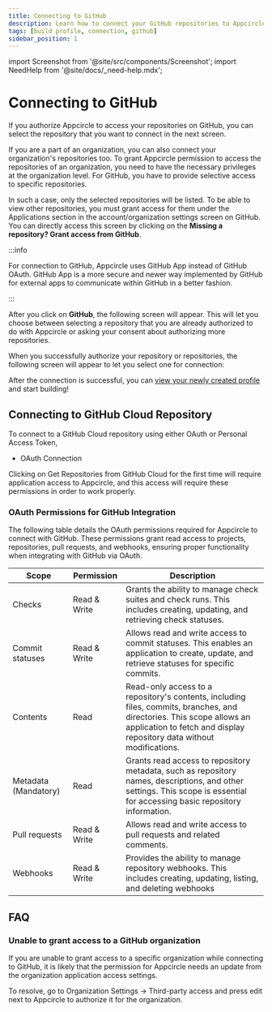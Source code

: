 ```yaml
---
title: Connecting to GitHub
description: Learn how to connect your GitHub repositories to Appcircle
tags: [build profile, connection, github]
sidebar_position: 1
---
```


import Screenshot from '@site/src/components/Screenshot';
import NeedHelp from '@site/docs/\_need-help.mdx';

# Connecting to GitHub

If you authorize Appcircle to access your repositories on GitHub, you can select the repository that you want to connect in the next screen.

If you are a part of an organization, you can also connect your organization's repositories too. To grant Appcircle permission to access the repositories of an organization, you need to have the necessary privileges at the organization level. For GitHub, you have to provide selective access to specific repositories.

In such a case, only the selected repositories will be listed. To be able to view other repositories, you must grant access for them under the Applications section in the account/organization settings screen on GitHub. You can directly access this screen by clicking on the **Missing a repository? Grant access from GitHub**.

:::info

For connection to GitHub, Appcircle uses GitHub App instead of GitHub OAuth. GitHub App is a more secure and newer way implemented by GitHub for external apps to communicate within GitHub in a better fashion.

:::

<Screenshot url='https://cdn.appcircle.io/docs/assets/BE5278-repoconnect1.png' />

After you click on **GitHub**, the following screen will appear. This will let you choose between selecting a repository that you are already authorized to do with Appcircle or asking your consent about authorizing more repositories.

<Screenshot url='https://cdn.appcircle.io/docs/assets/github-main.png' />

When you successfully authorize your repository or repositories, the following screen will appear to let you select one for connection:

<Screenshot url='https://cdn.appcircle.io/docs/assets/connect-repository-github.png' />

After the connection is successful, you can [view your newly created profile](/build/build-process-management/profile-creation#profile-listing) and start building!

## Connecting to GitHub Cloud Repository

To connect to a GitHub Cloud repository using either OAuth or Personal Access Token,

- OAuth Connection

Clicking on Get Repositories from GitHub Cloud for the first time will require application access to Appcircle, and this access will require these permissions in order to work properly.

### OAuth Permissions for GitHub Integration

The following table details the OAuth permissions required for Appcircle to connect with GitHub. These permissions grant read access to projects, repositories, pull requests, and webhooks, ensuring proper functionality when integrating with GitHub via OAuth. 

| Scope                | Permission   | Description                                                                                                                                                                                   |
|----------------------|--------------|-----------------------------------------------------------------------------------------------------------------------------------------------------------------------------------------------|
| Checks               | Read & Write | Grants the ability to manage check suites and check runs. This includes creating, updating, and retrieving check statuses.                                                                    |
| Commit statuses      | Read & Write | Allows read and write access to commit statuses. This enables an application to create, update, and retrieve statuses for specific commits.                                                   |
| Contents             | Read         | Read-only access to a repository's contents, including files, commits, branches, and directories. This scope allows an application to fetch and display repository data without modifications.|
| Metadata (Mandatory) | Read         | Grants read access to repository metadata, such as repository names, descriptions, and other settings. This scope is essential for accessing basic repository information.                    |
| Pull requests        | Read & Write | Allows read and write access to pull requests and related comments.                                                                                                                           |
| Webhooks             | Read & Write | Provides the ability to manage repository webhooks. This includes creating, updating, listing, and deleting webhooks                                                                          |

## FAQ

### Unable to grant access to a GitHub organization

If you are unable to grant access to a specific organization while connecting to GitHub, it is likely that the permission for Appcircle needs an update from the organization application access settings.

To resolve, go to Organization Settings -> Third-party access and press edit next to Appcircle to authorize it for the organization.

<NeedHelp />
